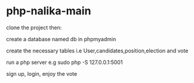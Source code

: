
# php-nalika-main
clone the project then:

create a database named db in phpmyadmin

create the necessary tables i.e User,candidates,position,election and vote

run a php server e.g sudo php -S 127.0.0.1:5001

sign up, login, enjoy the vote
